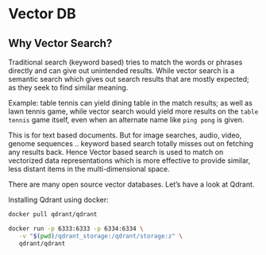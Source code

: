 # Vector DB

## Why Vector Search?

Traditional search (keyword based) tries to match the words or phrases directly and can give out unintended results. While vector search is a semantic search which gives out search results that are mostly expected; as they seek to find similar meaning. 

Example: table tennis can yield dining table in the match results; as well as lawn tennis game, while vector search would yield more results on the `table tennis` game itself, even when an alternate name like `ping pong` is given.

This is for text based documents. But for image searches, audio, video, genome sequences .. keyword based search totally misses out on fetching any results back. Hence Vector based search is used to match on vectorized data representations which is more effective to provide similar, less distant items in the multi-dimensional space. 

There are many open source vector databases. Let’s have a look at Qdrant. 

Installing Qdrant using docker:

```bash
docker pull qdrant/qdrant

docker run -p 6333:6333 -p 6334:6334 \
   -v "$(pwd)/qdrant_storage:/qdrant/storage:z" \
   qdrant/qdrant
```